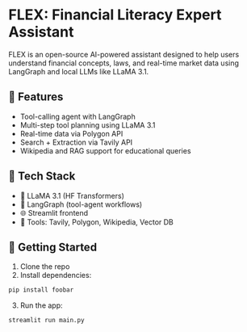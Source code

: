 # FLEX: Financial Literacy Expert Assistant

FLEX is an open-source AI-powered assistant designed to help users understand financial concepts, laws, and real-time market data using LangGraph and local LLMs like LLaMA 3.1.

## 🔧 Features

- Tool-calling agent with LangGraph
- Multi-step tool planning using LLaMA 3.1
- Real-time data via Polygon API
- Search + Extraction via Tavily API
- Wikipedia and RAG support for educational queries

## 🧠 Tech Stack

- 🦙 LLaMA 3.1 (HF Transformers)
- 🔄 LangGraph (tool-agent workflows)
- 🌐 Streamlit frontend
- 🧰 Tools: Tavily, Polygon, Wikipedia, Vector DB

## 🚀 Getting Started

1. Clone the repo
2. Install dependencies:
```bash
pip install foobar
```
3. Run the app:
```bash
streamlit run main.py
```
